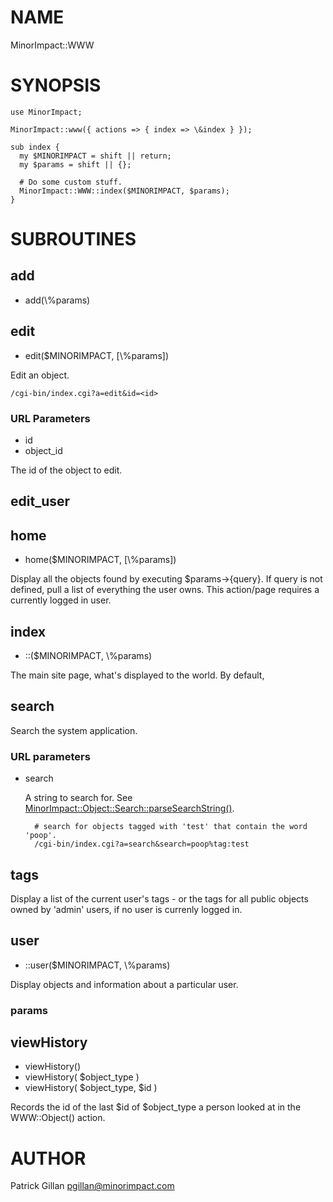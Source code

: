 # NAME

MinorImpact::WWW

# SYNOPSIS

    use MinorImpact;

    MinorImpact::www({ actions => { index => \&index } });

    sub index {
      my $MINORIMPACT = shift || return;
      my $params = shift || {};

      # Do some custom stuff.
      MinorImpact::WWW::index($MINORIMPACT, $params);
    }

# SUBROUTINES

## add

- add(\\%params)

## edit

- edit($MINORIMPACT, \[\\%params\])

Edit an object.

    /cgi-bin/index.cgi?a=edit&id=<id>

### URL Parameters

- id
- object\_id

The id of the object to edit.

## edit\_user

## home

- home($MINORIMPACT, \[\\%params\])

Display all the objects found by executing $params->{query}.  If query is not defined, 
pull a list of everything the user owns.  This action/page requires a currently
logged in user.

## index

- ::($MINORIMPACT, \\%params)

The main site page, what's displayed to the world.  By default, 

## search

Search the system application.

### URL parameters

- search

    A string to search for.  See [MinorImpact::Object::Search::parseSearchString()](./MinorImpact_Object_Search.md#parsesearchstring).

        # search for objects tagged with 'test' that contain the word 'poop'.
        /cgi-bin/index.cgi?a=search&search=poop%tag:test

## tags

Display a list of the current user's tags - or the tags for all public objects
owned by 'admin' users, if no user is currenly logged in.

## user

- ::user($MINORIMPACT, \\%params)

Display objects and information about a particular user.

### params

## viewHistory

- viewHistory()
- viewHistory( $object\_type )
- viewHistory( $object\_type, $id )

Records the id of the last $id of $object\_type a person
looked at in the WWW::Object() action.

# AUTHOR

Patrick Gillan <pgillan@minorimpact.com>
